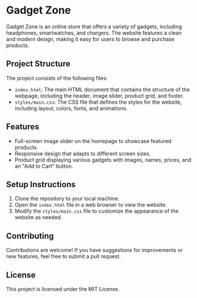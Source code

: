 # Gadget Zone

Gadget Zone is an online store that offers a variety of gadgets, including headphones, smartwatches, and chargers. The website features a clean and modern design, making it easy for users to browse and purchase products.

## Project Structure

The project consists of the following files:

- `index.html`: The main HTML document that contains the structure of the webpage, including the header, image slider, product grid, and footer.
- `styles/main.css`: The CSS file that defines the styles for the website, including layout, colors, fonts, and animations.

## Features

- Full-screen image slider on the homepage to showcase featured products.
- Responsive design that adapts to different screen sizes.
- Product grid displaying various gadgets with images, names, prices, and an "Add to Cart" button.

## Setup Instructions

1. Clone the repository to your local machine.
2. Open the `index.html` file in a web browser to view the website.
3. Modify the `styles/main.css` file to customize the appearance of the website as needed.

## Contributing

Contributions are welcome! If you have suggestions for improvements or new features, feel free to submit a pull request.

## License

This project is licensed under the MIT License.
